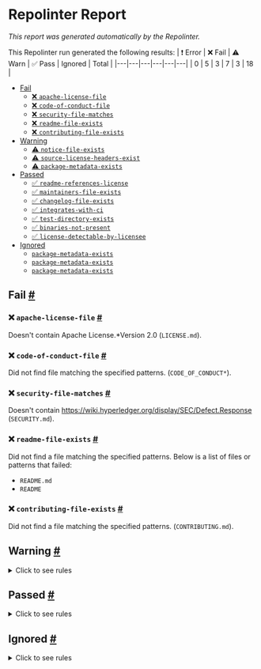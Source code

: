 # Repolinter Report

*This report was generated automatically by the Repolinter.*

This Repolinter run generated the following results:
| ❗  Error | ❌  Fail | ⚠️  Warn | ✅  Pass | Ignored | Total |
|---|---|---|---|---|---|
| 0 | 5 | 3 | 7 | 3 | 18 |

- [Fail](#user-content-fail)
  - [❌ `apache-license-file`](#user-content--apache-license-file)
  - [❌ `code-of-conduct-file`](#user-content--code-of-conduct-file)
  - [❌ `security-file-matches`](#user-content--security-file-matches)
  - [❌ `readme-file-exists`](#user-content--readme-file-exists)
  - [❌ `contributing-file-exists`](#user-content--contributing-file-exists)
- [Warning](#user-content-warning)
  - [⚠️ `notice-file-exists`](#user-content--notice-file-exists)
  - [⚠️ `source-license-headers-exist`](#user-content--source-license-headers-exist)
  - [⚠️ `package-metadata-exists`](#user-content--package-metadata-exists)
- [Passed](#user-content-passed)
  - [✅ `readme-references-license`](#user-content--readme-references-license)
  - [✅ `maintainers-file-exists`](#user-content--maintainers-file-exists)
  - [✅ `changelog-file-exists`](#user-content--changelog-file-exists)
  - [✅ `integrates-with-ci`](#user-content--integrates-with-ci)
  - [✅ `test-directory-exists`](#user-content--test-directory-exists)
  - [✅ `binaries-not-present`](#user-content--binaries-not-present)
  - [✅ `license-detectable-by-licensee`](#user-content--license-detectable-by-licensee)
- [Ignored](#user-content-ignored)
  - [`package-metadata-exists`](#user-content-package-metadata-exists)
  - [`package-metadata-exists`](#user-content-package-metadata-exists)
  - [`package-metadata-exists`](#user-content-package-metadata-exists)

## Fail <a href="#user-content-fail" id="fail">#</a>

### ❌ `apache-license-file` <a href="#user-content--apache-license-file" id="-apache-license-file">#</a>

Doesn't contain Apache License.*Version 2.0 (`LICENSE.md`).

### ❌ `code-of-conduct-file` <a href="#user-content--code-of-conduct-file" id="-code-of-conduct-file">#</a>

Did not find file matching the specified patterns. (`CODE_OF_CONDUCT*`).

### ❌ `security-file-matches` <a href="#user-content--security-file-matches" id="-security-file-matches">#</a>

Doesn't contain https://wiki.hyperledger.org/display/SEC/Defect.Response (`SECURITY.md`).

### ❌ `readme-file-exists` <a href="#user-content--readme-file-exists" id="-readme-file-exists">#</a>

Did not find a file matching the specified patterns. Below is a list of files or patterns that failed:

- `README.md`
- `README`

### ❌ `contributing-file-exists` <a href="#user-content--contributing-file-exists" id="-contributing-file-exists">#</a>

Did not find a file matching the specified patterns. (`CONTRIBUTING.md`).


## Warning <a href="#user-content-warning" id="warning">#</a>

<details>
<summary>Click to see rules</summary>

### ⚠️ `notice-file-exists` <a href="#user-content--notice-file-exists" id="-notice-file-exists">#</a>

Did not find a file matching the specified patterns. (`NOTICE*`).

### ⚠️ `source-license-headers-exist` <a href="#user-content--source-license-headers-exist" id="-source-license-headers-exist">#</a>

Below is a list of files or patterns that failed:

- `js/proto/acm_pb.js`: The first 5 lines do not contain the pattern(s): Copyright, License.
- `js/proto/balance_pb.js`: The first 5 lines do not contain the pattern(s): Copyright, License.
- `js/proto/bcm_pb.js`: The first 5 lines do not contain the pattern(s): Copyright, License.
- `js/proto/crypto_pb.js`: The first 5 lines do not contain the pattern(s): Copyright, License.
- `js/proto/dump_pb.js`: The first 5 lines do not contain the pattern(s): Copyright, License.
- `js/proto/encoding_pb.js`: The first 5 lines do not contain the pattern(s): Copyright, License.
- `js/proto/errors_pb.js`: The first 5 lines do not contain the pattern(s): Copyright, License.
- `js/proto/exec_pb.js`: The first 5 lines do not contain the pattern(s): Copyright, License.
- `js/proto/keys_grpc_pb.js`: The first 5 lines do not contain the pattern(s): Copyright, License.
- `js/proto/keys_pb.js`: The first 5 lines do not contain the pattern(s): Copyright, License.
- `js/proto/names_pb.js`: The first 5 lines do not contain the pattern(s): Copyright, License.
- `js/proto/payload_pb.js`: The first 5 lines do not contain the pattern(s): Copyright, License.
- `js/proto/permission_pb.js`: The first 5 lines do not contain the pattern(s): Copyright, License.
- `js/proto/registry_pb.js`: The first 5 lines do not contain the pattern(s): Copyright, License.
- `js/proto/rpc_pb.js`: The first 5 lines do not contain the pattern(s): Copyright, License.
- `js/proto/rpcdump_grpc_pb.js`: The first 5 lines do not contain the pattern(s): Copyright, License.
- `js/proto/rpcdump_pb.js`: The first 5 lines do not contain the pattern(s): Copyright, License.
- `js/proto/rpcevents_grpc_pb.js`: The first 5 lines do not contain the pattern(s): Copyright, License.
- `js/proto/rpcevents_pb.js`: The first 5 lines do not contain the pattern(s): Copyright, License.
- `js/proto/rpcquery_grpc_pb.js`: The first 5 lines do not contain the pattern(s): Copyright, License.
- `js/proto/rpcquery_pb.js`: The first 5 lines do not contain the pattern(s): Copyright, License.
- `js/proto/rpctransact_grpc_pb.js`: The first 5 lines do not contain the pattern(s): Copyright, License.
- `js/proto/rpctransact_pb.js`: The first 5 lines do not contain the pattern(s): Copyright, License.
- `js/proto/spec_pb.js`: The first 5 lines do not contain the pattern(s): Copyright, License.
- `js/proto/storage_pb.js`: The first 5 lines do not contain the pattern(s): Copyright, License.
- `js/proto/tendermint_pb.js`: The first 5 lines do not contain the pattern(s): Copyright, License.
- `js/proto/txs_pb.js`: The first 5 lines do not contain the pattern(s): Copyright, License.
- `js/proto/validator_pb.js`: The first 5 lines do not contain the pattern(s): Copyright, License.
- `docs/example/basic-app/app.js`: The first 5 lines do not contain the pattern(s): Copyright, License.
- `docs/example/basic-app-website/app.js`: The first 5 lines do not contain the pattern(s): Copyright, License.
- `js/proto/gogoproto/gogo_pb.js`: The first 5 lines do not contain the pattern(s): Copyright, License.
- `vent/test/eth/truffle-config.js`: The first 5 lines do not contain the pattern(s): Copyright, License.
- `js/proto/google/protobuf/descriptor_pb.js`: The first 5 lines do not contain the pattern(s): Copyright, License.
- `js/proto/google/protobuf/timestamp_pb.js`: The first 5 lines do not contain the pattern(s): Copyright, License.
- `js/proto/tendermint/abci/types_grpc_pb.js`: The first 5 lines do not contain the pattern(s): Copyright, License.
- `js/proto/tendermint/abci/types_pb.js`: The first 5 lines do not contain the pattern(s): Copyright, License.
- `js/proto/tendermint/blockchain/types_pb.js`: The first 5 lines do not contain the pattern(s): Copyright, License.
- `js/proto/tendermint/consensus/types_pb.js`: The first 5 lines do not contain the pattern(s): Copyright, License.
- `js/proto/tendermint/consensus/wal_pb.js`: The first 5 lines do not contain the pattern(s): Copyright, License.
- `js/proto/tendermint/crypto/keys_pb.js`: The first 5 lines do not contain the pattern(s): Copyright, License.
- `js/proto/tendermint/crypto/proof_pb.js`: The first 5 lines do not contain the pattern(s): Copyright, License.
- `js/proto/tendermint/mempool/types_pb.js`: The first 5 lines do not contain the pattern(s): Copyright, License.
- `js/proto/tendermint/p2p/conn_pb.js`: The first 5 lines do not contain the pattern(s): Copyright, License.
- `js/proto/tendermint/p2p/pex_pb.js`: The first 5 lines do not contain the pattern(s): Copyright, License.
- `js/proto/tendermint/p2p/types_pb.js`: The first 5 lines do not contain the pattern(s): Copyright, License.
- `js/proto/tendermint/privval/types_pb.js`: The first 5 lines do not contain the pattern(s): Copyright, License.
- `js/proto/tendermint/state/types_pb.js`: The first 5 lines do not contain the pattern(s): Copyright, License.
- `js/proto/tendermint/statesync/types_pb.js`: The first 5 lines do not contain the pattern(s): Copyright, License.
- `js/proto/tendermint/store/types_pb.js`: The first 5 lines do not contain the pattern(s): Copyright, License.
- `js/proto/tendermint/types/block_pb.js`: The first 5 lines do not contain the pattern(s): Copyright, License.
- `js/proto/tendermint/types/canonical_pb.js`: The first 5 lines do not contain the pattern(s): Copyright, License.
- `js/proto/tendermint/types/events_pb.js`: The first 5 lines do not contain the pattern(s): Copyright, License.
- `js/proto/tendermint/types/evidence_pb.js`: The first 5 lines do not contain the pattern(s): Copyright, License.
- `js/proto/tendermint/types/params_pb.js`: The first 5 lines do not contain the pattern(s): Copyright, License.
- `js/proto/tendermint/types/types_pb.js`: The first 5 lines do not contain the pattern(s): Copyright, License.
- `js/proto/tendermint/types/validator_pb.js`: The first 5 lines do not contain the pattern(s): Copyright, License.
- `js/proto/tendermint/version/types_pb.js`: The first 5 lines do not contain the pattern(s): Copyright, License.
- `vent/test/eth/migrations/1614708961_deploy_event_emitter.js`: The first 5 lines do not contain the pattern(s): Copyright, License.
- `vent/test/eth/migrations/1_initial_migration.js`: The first 5 lines do not contain the pattern(s): Copyright, License.
- `vent/test/eth/test/event-emitter.js`: The first 5 lines do not contain the pattern(s): Copyright, License.
- `js/proto/tendermint/libs/bits/types_pb.js`: The first 5 lines do not contain the pattern(s): Copyright, License.
- `js/proto/tendermint/rpc/grpc/types_grpc_pb.js`: The first 5 lines do not contain the pattern(s): Copyright, License.
- `js/proto/tendermint/rpc/grpc/types_pb.js`: The first 5 lines do not contain the pattern(s): Copyright, License.

### ⚠️ `package-metadata-exists` <a href="#user-content--package-metadata-exists" id="-package-metadata-exists">#</a>

Did not find a file matching the specified patterns. (`package.json`).

</details>

## Passed <a href="#user-content-passed" id="passed">#</a>

<details>
<summary>Click to see rules</summary>

### ✅ `readme-references-license` <a href="#user-content--readme-references-license" id="-readme-references-license">#</a>

Did not find file matching the specified patterns. Below is a list of files or patterns that failed:

- `README.md`
- `README`

### ✅ `maintainers-file-exists` <a href="#user-content--maintainers-file-exists" id="-maintainers-file-exists">#</a>

Found file (`MAINTAINERS.md`).

### ✅ `changelog-file-exists` <a href="#user-content--changelog-file-exists" id="-changelog-file-exists">#</a>

Found file (`CHANGELOG.md`).

### ✅ `integrates-with-ci` <a href="#user-content--integrates-with-ci" id="-integrates-with-ci">#</a>

Found file (`.github/workflows/repolinter.yml`).

### ✅ `test-directory-exists` <a href="#user-content--test-directory-exists" id="-test-directory-exists">#</a>

Found file (`testnet`).

### ✅ `binaries-not-present` <a href="#user-content--binaries-not-present" id="-binaries-not-present">#</a>

Excluded file type doesn't exist. (`**/*.exe,**/*.dll,!node_modules/**`).

### ✅ `license-detectable-by-licensee` <a href="#user-content--license-detectable-by-licensee" id="-license-detectable-by-licensee">#</a>

Licensee identified the license for project: Apache-2.0.

</details>

## Ignored <a href="#user-content-ignored" id="ignored">#</a>

<details>
<summary>Click to see rules</summary>

### `package-metadata-exists` <a href="#user-content-package-metadata-exists" id="package-metadata-exists">#</a>

This rule was ignored for the following reason: ignored due to unsatisfied condition(s): "language=ruby"

### `package-metadata-exists` <a href="#user-content-package-metadata-exists" id="package-metadata-exists">#</a>

This rule was ignored for the following reason: ignored due to unsatisfied condition(s): "language=java"

### `package-metadata-exists` <a href="#user-content-package-metadata-exists" id="package-metadata-exists">#</a>

This rule was ignored for the following reason: ignored due to unsatisfied condition(s): "language=python"

</details>

